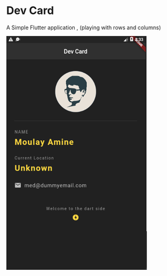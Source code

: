 # Dev Card

A Simple Flutter application , (playing with rows and columns)

![app screenshot](demo.png)



